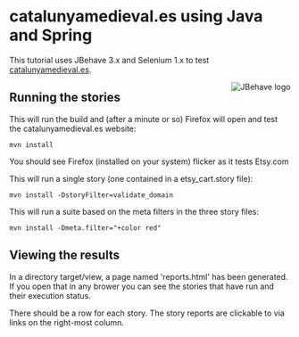 # catalunyamedieval.es using Java and Spring

This tutorial uses JBehave 3.x and Selenium 1.x to test [catalunyamedieval.es](http://catalunyamedieval.es).

<img src="http://jbehave.org/reference/preview/images/jbehave-logo.png" alt="JBehave logo" align="right" />

## Running the stories

This will run the build and (after a minute or so) Firefox will open and test the catalunyamedieval.es website:

    mvn install 

You should see Firefox (installed on your system) flicker as it tests Etsy.com

This will run a single story (one contained in a etsy_cart.story file):

    mvn install -DstoryFilter=validate_domain

This will run a suite based on the meta filters in the three story files:

    mvn install -Dmeta.filter="+color red"

## Viewing the results

In a directory target/view, a page named 'reports.html' has been generated.  
If you open that in any brower you can see the stories that have run and their execution status.

There should be a row for each story.  The story reports are clickable to via links on the right-most column.
